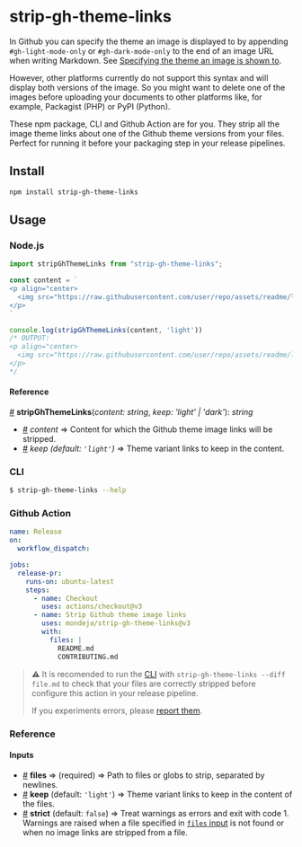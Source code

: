 # strip-gh-theme-links

In Github you can specify the theme an image is displayed to
by appending `#gh-light-mode-only` or `#gh-dark-mode-only` to
the end of an image URL when writing Markdown. See [Specifying
the theme an image is shown to][modes-docs].

However, other platforms currently do not support this syntax
and will display both versions of the image. So you might want
to delete one of the images before uploading your documents to
other platforms like, for example, Packagist (PHP) or PyPI
(Python).

These npm package, CLI and Github Action are for you. They strip
all the image theme links about one of the Github theme versions
from your files. Perfect for running it before your packaging step
in your release pipelines.

## Install

```bash
npm install strip-gh-theme-links
```

## Usage

### Node.js

```javascript
import stripGhThemeLinks from "strip-gh-theme-links";

const content = `
<p align="center>
  <img src="https://raw.githubusercontent.com/user/repo/assets/readme/logo-black.svg#gh-light-mode-only" alt="logo"> <img src="https://raw.githubusercontent.com/user/repo/assets/readme/logo-white.svg#gh-dark-mode-only" alt="logo">
</p>
`

console.log(stripGhThemeLinks(content, 'light'))
/* OUTPUT:
<p align="center>
  <img src="https://raw.githubusercontent.com/user/repo/assets/readme/logo-black.svg" alt="logo">
</p>
*/
```

#### Reference

<a name="stripGhThemeLinks" href="#stripGhThemeLinks">#</a>
**stripGhThemeLinks**(*content: string*,
*keep: 'light' | 'dark'*): *string*

- <a name="stripGhThemeLinks-content" href="#stripGhThemeLinks-content">#</a>
*content* ⇒ Content for which the Github theme image links will be
stripped.
- <a name="stripGhThemeLinks-keep" href="#stripGhThemeLinks-keep">#</a>
*keep (default: `'light'`)* ⇒ Theme variant links to keep in the content.

### CLI

```bash
$ strip-gh-theme-links --help
```

### Github Action

```yaml
name: Release
on:
  workflow_dispatch:

jobs:
  release-pr:
    runs-on: ubuntu-latest
    steps:
      - name: Checkout
        uses: actions/checkout@v3
      - name: Strip Github theme image links
        uses: mondeja/strip-gh-theme-links@v3
        with:
          files: |
            README.md
            CONTRIBUTING.md
```

> :warning: It is recomended to run the [CLI](#cli) with
> `strip-gh-theme-links --diff file.md` to check that your files are
> correctly stripped before configure this action in your release
> pipeline.
>
> If you experiments errors, please [report them][new-issue].

### Reference

#### Inputs

- <a name="input-files" href="#input-files">#</a> **files** ⇒
(required) ⇒ Path to files or globs to strip, separated by newlines.
- <a name="input-keep" href="#input-keep">#</a> **keep**
(default: `'light'`) ⇒ Theme variant links to keep in the content
of the files.
- <a name="input-strict" href="#input-strict">#</a> **strict**
(default: `false`) ⇒ Treat warnings as errors and exit with code 1.
Warnings are raised when a file specified in
[`files` input](#input-files) is not found or when no image links
are stripped from a file.

[modes-docs]: https://docs.github.com/en/github/writing-on-github/getting-started-with-writing-and-formatting-on-github/basic-writing-and-formatting-syntax#specifying-the-theme-an-image-is-shown-to
[new-issue]: https://github.com/mondeja/strip-gh-theme-links/issues/new
